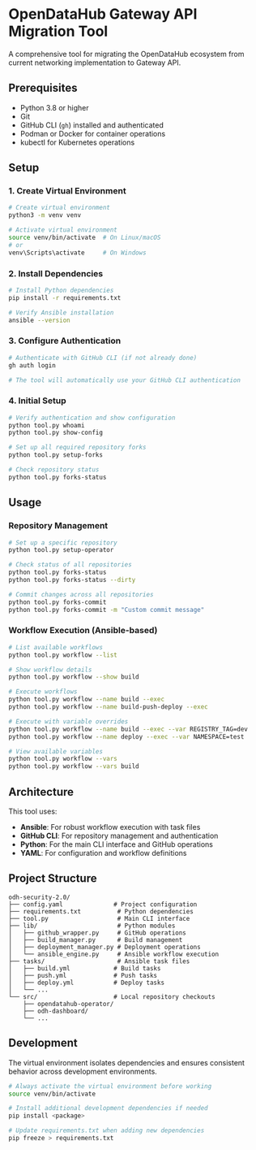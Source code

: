 # OpenDataHub Gateway API Migration Tool

A comprehensive tool for migrating the OpenDataHub ecosystem from current networking implementation to Gateway API.

## Prerequisites

- Python 3.8 or higher
- Git
- GitHub CLI (`gh`) installed and authenticated
- Podman or Docker for container operations
- kubectl for Kubernetes operations

## Setup

### 1. Create Virtual Environment

```bash
# Create virtual environment
python3 -m venv venv

# Activate virtual environment
source venv/bin/activate  # On Linux/macOS
# or
venv\Scripts\activate     # On Windows
```

### 2. Install Dependencies

```bash
# Install Python dependencies
pip install -r requirements.txt

# Verify Ansible installation
ansible --version
```

### 3. Configure Authentication

```bash
# Authenticate with GitHub CLI (if not already done)
gh auth login

# The tool will automatically use your GitHub CLI authentication
```

### 4. Initial Setup

```bash
# Verify authentication and show configuration
python tool.py whoami
python tool.py show-config

# Set up all required repository forks
python tool.py setup-forks

# Check repository status
python tool.py forks-status
```

## Usage

### Repository Management

```bash
# Set up a specific repository
python tool.py setup-operator

# Check status of all repositories
python tool.py forks-status
python tool.py forks-status --dirty

# Commit changes across all repositories
python tool.py forks-commit
python tool.py forks-commit -m "Custom commit message"
```

### Workflow Execution (Ansible-based)

```bash
# List available workflows
python tool.py workflow --list

# Show workflow details
python tool.py workflow --show build

# Execute workflows
python tool.py workflow --name build --exec
python tool.py workflow --name build-push-deploy --exec

# Execute with variable overrides
python tool.py workflow --name build --exec --var REGISTRY_TAG=dev
python tool.py workflow --name deploy --exec --var NAMESPACE=test

# View available variables
python tool.py workflow --vars
python tool.py workflow --vars build
```

## Architecture

This tool uses:

- **Ansible**: For robust workflow execution with task files
- **GitHub CLI**: For repository management and authentication  
- **Python**: For the main CLI interface and GitHub operations
- **YAML**: For configuration and workflow definitions

## Project Structure

```
odh-security-2.0/
├── config.yaml              # Project configuration
├── requirements.txt          # Python dependencies
├── tool.py                   # Main CLI interface
├── lib/                      # Python modules
│   ├── github_wrapper.py     # GitHub operations
│   ├── build_manager.py      # Build management
│   ├── deployment_manager.py # Deployment operations
│   └── ansible_engine.py     # Ansible workflow execution
├── tasks/                    # Ansible task files
│   ├── build.yml            # Build tasks
│   ├── push.yml             # Push tasks
│   ├── deploy.yml           # Deploy tasks
│   └── ...
└── src/                     # Local repository checkouts
    ├── opendatahub-operator/
    ├── odh-dashboard/
    └── ...
```

## Development

The virtual environment isolates dependencies and ensures consistent behavior across development environments.

```bash
# Always activate the virtual environment before working
source venv/bin/activate

# Install additional development dependencies if needed
pip install <package>

# Update requirements.txt when adding new dependencies
pip freeze > requirements.txt
``` 